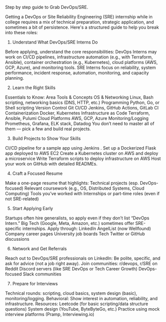 Step by step guide to Grab DevOps/SRE.


Getting a DevOps or Site Reliability Engineering (SRE) internship while in college requires a mix of technical preparation, strategic application, and sometimes a bit of persistence. Here's a structured guide to help you break into these roles:

1. Understand What DevOps/SRE Interns Do

Before applying, understand the core responsibilities: DevOps Interns may work on CI/CD pipelines, infrastructure automation (e.g., with Terraform, Ansible), container orchestration (e.g., Kubernetes), cloud platforms (AWS, GCP, Azure), and monitoring tools.
SRE Interns focus on reliability, system performance, incident response, automation, monitoring, and capacity planning.

2. Learn the Right Skills

Essentials to Know: Area Tools & Concepts OS & Networking Linux, Bash scripting, networking basics (DNS, HTTP, etc.) Programming Python, Go, or Shell scripting Version Control Git CI/CD Jenkins, GitHub Actions, GitLab CI Containerization Docker, Kubernetes Infrastructure as Code Terraform, Ansible, Pulumi Cloud Platforms AWS, GCP, Azure Monitoring/Logging Prometheus, Grafana, ELK stack, Datadog You don’t need to master all of them — pick a few and build real projects.

3. Build Projects to Show Your Skills

CI/CD pipeline for a sample app using Jenkins .
Set up a Dockerized Flask app deployed to AWS EC2
Create a Kubernetes cluster on AWS and deploy a microservice
Write Terraform scripts to deploy infrastructure on AWS
Host your work on GitHub with detailed READMEs.

4. Craft a Focused Resume

Make a one-page resume that highlights:
Technical projects (esp. DevOps-focused)
Relevant coursework (e.g., OS, Distributed Systems, Cloud Computing)
Tools you’ve worked with
Internships or part-time roles (even if not SRE-related)

5. Start Applying Early

Startups often hire generalists, so apply even if they don’t list “DevOps Intern.”
Big Tech (Google, Meta, Amazon, etc.) sometimes offer SRE-specific internships.
Apply through:
LinkedIn
AngelList (now Wellfound)
Company career pages
University job boards
Tech Twitter or GitHub discussions

6. Network and Get Referrals

Reach out to DevOps/SRE professionals on LinkedIn:
Be polite, specific, and ask for advice (not a job right away).
Join communities:
r/devops, r/SRE on Reddit
Discord servers (like SRE DevOps or Tech Career Growth)
DevOps-focused Slack communities

7. Prepare for Interviews

Technical rounds: scripting, cloud basics, system design (basic), monitoring/logging.
Behavioral: Show interest in automation, reliability, and infrastructure.
Resources:
Leetcode (for basic scripting/data structure questions)
System design (YouTube, ByteByteGo, etc.)
Practice using mock interview platforms (Pramp, Interviewing.io)
